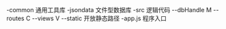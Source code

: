 -common    通用工具库
-jsondata  文件型数据库
-src       逻辑代码
  --dbHandle M
  --routes   C
  --views    V
  --static   开放静态路径
-app.js	   程序入口